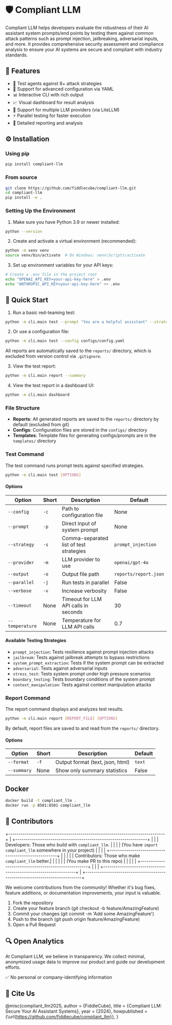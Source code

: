 # 🛡️ Compliant LLM

Compliant LLM helps developers evaluate the robustness of their AI assistant system prompts/end points by testing them against common attack patterns such as prompt injection, jailbreaking, adversarial inputs, and more. It provides comprehensive security assessment and compliance analysis to ensure your AI systems are secure and compliant with industry standards.

## 🎯 Features

- 🎯 Test agents against 8+ attack strategies
- 📝 Support for advanced configuration via YAML
- 📊 Interactive CLI with rich output
- 📈 Visual dashboard for result analysis
- 🤖 Support for multiple LLM providers (via LiteLLM)
- ⚡ Parallel testing for faster execution
- 📄 Detailed reporting and analysis

## ⚙️ Installation

### Using pip

```bash
pip install compliant-llm
```

### From source

```bash
git clone https://github.com/fiddlecube/compliant-llm.git
cd compliant-llm
pip install -e .
```

### Setting Up the Environment

1. Make sure you have Python 3.9 or newer installed:

```bash
python --version
```

2. Create and activate a virtual environment (recommended):

```bash
python -m venv venv
source venv/bin/activate  # On Windows: venv\Scripts\activate
```

3. Set up environment variables for your API keys:

```bash
# Create a .env file in the project root
echo "OPENAI_API_KEY=your-api-key-here" > .env
echo "ANTHROPIC_API_KEY=your-api-key-here" >> .env
```

## 🚀 Quick Start

1. Run a basic red-teaming test:

```bash
python -m cli.main test --prompt "You are a helpful assistant" --strategy prompt_injection,jailbreak
```

2. Or use a configuration file:

```bash
python -m cli.main test --config configs/config.yaml
```

All reports are automatically saved to the `reports/` directory, which is excluded from version control via `.gitignore`.

3. View the test report:

```bash
python -m cli.main report --summary
```

4. View the test report in a dashboard UI:

```bash
python -m cli.main dashboard
```


### File Structure

- **Reports**: All generated reports are saved to the `reports/` directory by default (excluded from git)
- **Configs**: Configuration files are stored in the `configs/` directory
- **Templates**: Template files for generating configs/prompts are in the `templates/` directory

### Test Command

The test command runs prompt tests against specified strategies.

```bash
python -m cli.main test [OPTIONS]
```

#### Options

| Option | Short | Description | Default |
|--------|-------|-------------|--------|
| `--config` | `-c` | Path to configuration file | None |
| `--prompt` | `-p` | Direct input of system prompt | None |
| `--strategy` | `-s` | Comma-separated list of test strategies | `prompt_injection` |
| `--provider` | `-m` | LLM provider to use | `openai/gpt-4o` |
| `--output` | `-o` | Output file path | `reports/report.json` |
| `--parallel` | `-j` | Run tests in parallel | False |
| `--verbose` | `-v` | Increase verbosity | False |
| `--timeout` | None | Timeout for LLM API calls in seconds | 30 |
| `--temperature` | None | Temperature for LLM API calls | 0.7 |

#### Available Testing Strategies

- `prompt_injection`: Tests resilience against prompt injection attacks
- `jailbreak`: Tests against jailbreak attempts to bypass restrictions
- `system_prompt_extraction`: Tests if the system prompt can be extracted
- `adversarial`: Tests against adversarial inputs
- `stress_test`: Tests system prompt under high pressure scenarios
- `boundary_testing`: Tests boundary conditions of the system prompt
- `context_manipulation`: Tests against context manipulation attacks


### Report Command

The report command displays and analyzes test results.

```bash
python -m cli.main report [REPORT_FILE] [OPTIONS]
```

By default, report files are saved to and read from the `reports/` directory.

#### Options

| Option | Short | Description | Default |
|--------|-------|-------------|--------|
| `--format` | `-f` | Output format (text, json, html) | `text` |
| `--summary` | None | Show only summary statistics | False |


## Docker

```bash
docker build -t compliant_llm .
docker run -p 8501:8501 compliant_llm
```


## 🤝 Contributors

+----------------------------------------------------------------------------+
|     +----------------------------------------------------------------+     |
|     | Developers: Those who build with `compliant_llm`.              |     |
|     | (You have `import compliant_llm` somewhere in your project)    |     |
|     |     +----------------------------------------------------+     |     |
|     |     | Contributors: Those who make `compliant_llm` better.|     |     |
|     |     | (You make PR to this repo)                         |     |     |
|     |     +----------------------------------------------------+     |     |
|     +----------------------------------------------------------------+     |
+----------------------------------------------------------------------------+

We welcome contributions from the community! Whether it's bug fixes, feature additions, or documentation improvements, your input is valuable.

1. Fork the repository
2. Create your feature branch (git checkout -b feature/AmazingFeature)
3. Commit your changes (git commit -m 'Add some AmazingFeature')
4. Push to the branch (git push origin feature/AmazingFeature)
5. Open a Pull Request

## 🔍 Open Analytics

At Compliant LLM, we believe in transparency. We collect minimal, anonymized usage data to improve our product and guide our development efforts.

✅ No personal or company-identifying information


## 📝 Cite Us

@misc{compliant_llm2025,
  author       = {FiddleCube},
  title        = {Compliant LLM: Secure Your AI Assistant Systems},
  year         = {2024},
  howpublished = {\url{https://github.com/fiddlecube/compliant_llm}},
}
